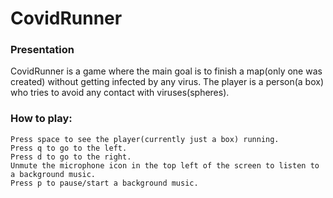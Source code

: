 # CovidRunner

### Presentation
CovidRunner is a game where the main goal is to finish a map(only one was created) without getting infected by any virus.
The player is a person(a box) who tries to avoid any contact with viruses(spheres).

### How to play:
    Press space to see the player(currently just a box) running.
    Press q to go to the left.
    Press d to go to the right.
    Unmute the microphone icon in the top left of the screen to listen to a background music.
    Press p to pause/start a background music.
